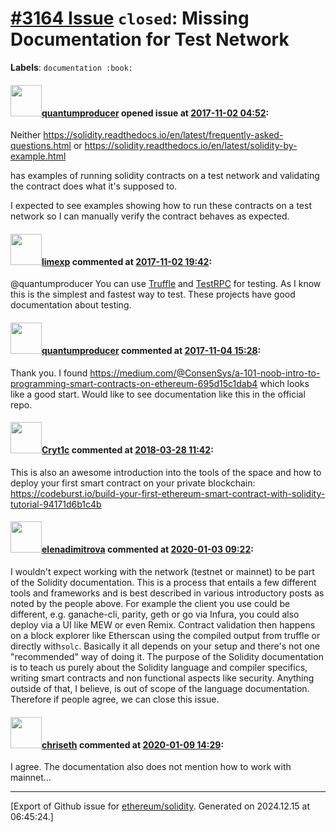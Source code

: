 # [\#3164 Issue](https://github.com/ethereum/solidity/issues/3164) `closed`: Missing Documentation for Test Network
**Labels**: `documentation :book:`


#### <img src="https://avatars.githubusercontent.com/u/11827932?v=4" width="50">[quantumproducer](https://github.com/quantumproducer) opened issue at [2017-11-02 04:52](https://github.com/ethereum/solidity/issues/3164):

Neither https://solidity.readthedocs.io/en/latest/frequently-asked-questions.html or https://solidity.readthedocs.io/en/latest/solidity-by-example.html

has examples of running solidity contracts on a test network and validating the contract does what it's supposed to.

I expected to see examples showing how to run these contracts on a test network so I can manually verify the contract behaves as expected.

#### <img src="https://avatars.githubusercontent.com/u/19608867?v=4" width="50">[limexp](https://github.com/limexp) commented at [2017-11-02 19:42](https://github.com/ethereum/solidity/issues/3164#issuecomment-341536031):

@quantumproducer 
You can use [Truffle](https://github.com/trufflesuite/truffle) and [TestRPC](https://github.com/ethereumjs/testrpc) for testing. As I know this is the simplest and fastest way to test. These projects have good documentation about testing.

#### <img src="https://avatars.githubusercontent.com/u/11827932?v=4" width="50">[quantumproducer](https://github.com/quantumproducer) commented at [2017-11-04 15:28](https://github.com/ethereum/solidity/issues/3164#issuecomment-341905682):

Thank you. I found https://medium.com/@ConsenSys/a-101-noob-intro-to-programming-smart-contracts-on-ethereum-695d15c1dab4 which looks like a good start. Would like to see documentation like this in the official repo.

#### <img src="https://avatars.githubusercontent.com/u/8447640?u=a4c57da13923a847a13043bab7b838f5292c2c13&v=4" width="50">[Cryt1c](https://github.com/Cryt1c) commented at [2018-03-28 11:42](https://github.com/ethereum/solidity/issues/3164#issuecomment-376857003):

This is also an awesome introduction into the tools of the space and how to deploy your first smart contract on your private blockchain: https://codeburst.io/build-your-first-ethereum-smart-contract-with-solidity-tutorial-94171d6b1c4b

#### <img src="https://avatars.githubusercontent.com/u/703848?u=d11bd4aa8a069ebb196be76a660ec815f2f0cddc&v=4" width="50">[elenadimitrova](https://github.com/elenadimitrova) commented at [2020-01-03 09:22](https://github.com/ethereum/solidity/issues/3164#issuecomment-570514398):

I wouldn't expect working with the network (testnet or mainnet) to be part of the Solidity documentation.  This is a process that entails a few different tools and frameworks and is best described in various introductory posts as noted by the people above. For example the client you use could be different, e.g. ganache-cli, parity, geth or go via Infura, you could also deploy via a UI like MEW or even Remix. Contract validation then happens on a block explorer like Etherscan using the compiled output from truffle or directly with`solc`. Basically it all depends on your setup and there's not one "recommended" way of doing it. The purpose of the Solidity documentation is to teach us purely about the Solidity language and compiler specifics, writing smart contracts and non functional aspects like security. Anything outside of that, I believe, is out of scope of the language documentation. Therefore if people agree, we can close this issue.

#### <img src="https://avatars.githubusercontent.com/u/9073706?v=4" width="50">[chriseth](https://github.com/chriseth) commented at [2020-01-09 14:29](https://github.com/ethereum/solidity/issues/3164#issuecomment-572585907):

I agree. The documentation also does not mention how to work with mainnet...


-------------------------------------------------------------------------------



[Export of Github issue for [ethereum/solidity](https://github.com/ethereum/solidity). Generated on 2024.12.15 at 06:45:24.]

